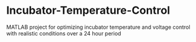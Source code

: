 # Incubator-Temperature-Control
MATLAB project for optimizing incubator temperature and voltage control with realistic conditions over a 24 hour period
